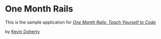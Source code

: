 # One Month Rails 

This is the sample application for 
[*One Month Rails: Teach Yourself to Code*](http://onemonthrails.com)

by [Kevin Doherty](http://google.com)
